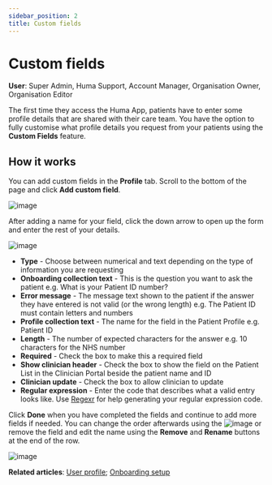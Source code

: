 ```yaml
---
sidebar_position: 2
title: Custom fields 
---
```

# Custom fields
**User**: Super Admin, Huma Support, Account Manager, Organisation Owner, Organisation Editor

The first time they access the Huma App, patients have to enter some profile details that are shared with their care team. You have the option to fully customise what profile details you request from your patients using the **Custom Fields** feature. 
## How it works
You can add custom fields in the **Profile** tab. Scroll to the bottom of the page and click **Add custom field**. 

![image](./assets/CustomFields01.png)

After adding a name for your field, click the down arrow to open up the form and enter the rest of your details.

![image](./assets/CustomFields02.png)

- **Type** - Choose between numerical and text depending on the type of information you are requesting
- **Onboarding collection text** - This is the question you want to ask the patient e.g. What is your Patient ID number?
- **Error message** - The message text shown to the patient if the answer they have entered is not valid (or the wrong length) e.g. The Patient ID must contain letters and numbers
- **Profile collection text** - The name for the field in the Patient Profile e.g. Patient ID
- **Length** - The number of expected characters for the answer e.g. 10 characters for the NHS number
- **Required** - Check the box to make this a required field
- **Show clinician header** - Check the box to show the field on the Patient List in the Clinician Portal beside the patient name and ID
- **Clinician update** - Check the box to allow clinician to update
- **Regular expression** - Enter the code that describes what a valid entry looks like. Use [Regexr](https://regexr.com/) for help generating your regular expression code.

Click **Done** when you have completed the fields and continue to add more fields if needed. You can change the order afterwards using the ![image](./assets/Move.png) or remove the field and edit the name using the **Remove** and **Rename** buttons at the end of the row.

![image](./assets/CustomFields03.png)

**Related articles**: [User profile](./user-profile-details.md); [Onboarding setup](../../managing-deployments/configuring-the-user-onboarding/onboarding-setup.md)
